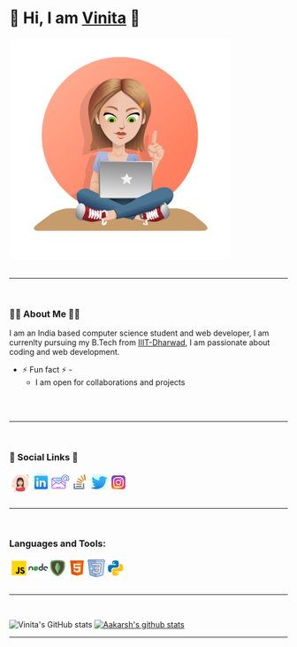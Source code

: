    #     :hibiscus:  Hi, I am <a href="https://vinita2000.github.io/Vinita-s-Portfolio/" target="_blank">Vinita</a>  :hibiscus:
<img alt="Profile-Image" src="https://github.com/vinita2000/profile/blob/master/git-img/girlwithlaptop.png" width="400" height="400">

<br/>
<br/>

<hr>

<br/>

###   :fairy_woman:  About Me  :fairy_woman:
I am an India based computer science student and web developer, I am currenlty pursuing my B.Tech from [IIIT-Dharwad](https://iiitdwd.ac.in/), I am passionate about coding and web development.
- ⚡ Fun fact ⚡ -
     - I am open for collaborations and projects

<br/>
<br/>

<hr>

<br/>
 
###    :thought_balloon:  Social Links  :thought_balloon:

<a href="https://vinita2000.github.io/Vinita-s-Portfolio/" target="_blank"><img align="left" alt="portfolio" width="40px" height="40px" src="https://github.com/vinita2000/profile/blob/master/git-img/profile.png" /></a>
<a href="https://www.linkedin.com/in/vinita-yadav-237725169/" target="_blank"><img align="left" alt="portfolio" width="35px" height="35px" src="https://github.com/vinita2000/profile/blob/master/git-img/linkedIn.png" /></a>
<a href="mailto:vinitayadavlkw225@gmail.com" target="_blank"><img align="left" alt="portfolio" width="35px" height="35px" src="https://github.com/vinita2000/profile/blob/master/git-img/email.png" /></a>
<a href="https://stackoverflow.com/users/10667128/vinita" target="_blank"><img align="left" alt="portfolio" width="35px" height="35px" src="https://github.com/vinita2000/profile/blob/master/git-img/stackoverflow.png" /></a>
<a href="https://twitter.com/lla_vini" target="_blank"><img align="left" alt="portfolio" width="35px" height="35px" src="https://github.com/vinita2000/profile/blob/master/git-img/twitter.png" /></a>
<a href="https://www.instagram.com/on_seventh_sky/" target="_blank"><img align="left" alt="portfolio" width="35px" height="35px" src="https://github.com/vinita2000/profile/blob/master/git-img/instagram.png" /></a>

<br/>
<br/>
<br/>

<hr>

<br/>

### Languages and Tools:


<a href="https://developer.mozilla.org/en-US/docs/Web/JavaScript" target="_blank"><img align="left" alt="Javascript" width="35px" src="https://github.com/vinita2000/profile/blob/master/git-img/javascript.png" /></a>
<a href="https://nodejs.org/en/" target="_blank"><img align="left" alt="Javascript" width="35px" src="https://github.com/vinita2000/profile/blob/master/git-img/nodejs.png" /></a>
<a href="https://www.mongodb.com/" target="_blank"><img align="left" alt="Javascript" width="35px" src="https://github.com/vinita2000/profile/blob/master/git-img/mongodb.png" /></a>
<a href="https://www.w3schools.com/html/" target="_blank"><img align="left" alt="Javascript" width="35px" src="https://github.com/vinita2000/profile/blob/master/git-img/html.png" /></a>
<a href="https://www.w3schools.com/css/" target="_blank"><img align="left" alt="Javascript" width="35px" src="https://github.com/vinita2000/profile/blob/master/git-img/css.png" /></a>
<a href="https://www.python.org/" target="_blank"><img align="left" alt="Javascript" width="35px" src="https://github.com/vinita2000/profile/blob/master/git-img/python.png" /></a>

<br/>
<br/>
<br/>

<hr>

<br/>

![Vinita's GitHub stats](https://github-readme-stats.vercel.app/api?username=vinita2000&include_all_commits=true&count_private=true&show_icons=true&theme=vue)
[![Aakarsh's github stats](https://github-readme-stats.vercel.app/api?username=Aakarsh-B&include_all_commits=true&count_private=true&show_icons=true&line_height=20&title_color=FFFFFF&icon_color=FFFFFF&text_color=FFFFFF&bg_color=0D1117)](https://github.com/anuraghazra/github-readme-stats)

<hr>

<br/>


